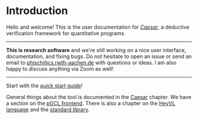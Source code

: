 # Introduction

Hello and welcome!
This is the user documentation for [_Caesar_](https://github.com/Philipp15b/caesar), a deductive verification framework for quantitative programs.

---

**This is research software** and we're still working on a nice user interface, documentation, and fixing bugs.
Do not hesitate to open an issue or send an email to [phisch@cs.rwth-aachen.de](mailto:phisch@cs.rwth-aachen.de) with questions or ideas.
I am also happy to discuss anything via Zoom as well!

---

Start with the  [quick start guide](./quickstart.md)!

General things about the tool is documented in the [Caesar](caesar.md) chapter.
We have a section on the [pGCL frontend](frontends/pgcl.md).
There is also a chapter on the [HeyVL language](heyvl/) and the [standard library](stdlib/).
